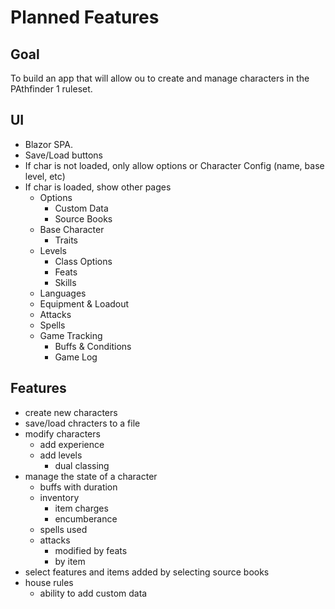 # Planned Features

## Goal

To build an app that will allow ou to create and manage characters in the PAthfinder 1 ruleset.

## UI

- Blazor SPA.
- Save/Load buttons
- If char is not loaded, only allow options or Character Config (name, base level, etc)
- If char is loaded, show other pages
  - Options
    - Custom Data
    - Source Books
  - Base Character
    - Traits
  - Levels
    - Class Options
    - Feats
    - Skills
  - Languages
  - Equipment & Loadout
  - Attacks
  - Spells
  - Game Tracking
    - Buffs & Conditions
    - Game Log

## Features

- create new characters
- save/load chracters to a file
- modify characters
  - add experience
  - add levels
    - dual classing
- manage the state of a character
  - buffs with duration
  - inventory
    - item charges
    - encumberance
  - spells used
  - attacks
    - modified by feats
    - by item
- select features and items added by selecting source books
- house rules
  - ability to add custom data
